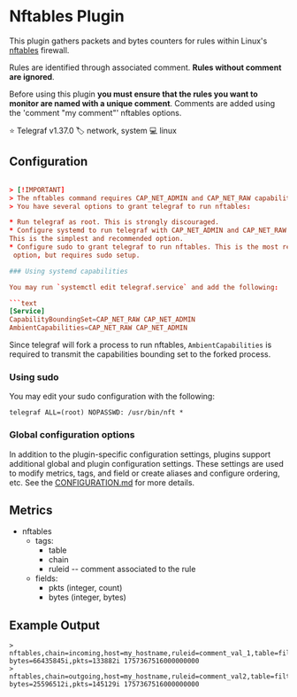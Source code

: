 # Nftables Plugin

This plugin gathers packets and bytes counters for rules within
Linux's [nftables][nftables] firewall.

Rules are identified through associated comment.
**Rules without comment are ignored**.

Before using this plugin **you must ensure that the rules you want to monitor
are named with a unique comment**. Comments are added using the 'comment
"my comment"' nftables options.


⭐ Telegraf v1.37.0
🏷️ network, system
💻 linux

[nftables]: https://wiki.nftables.org/wiki-nftables/index.php/Main_Page

## Configuration

```toml @sample.conf

> [!IMPORTANT]
> The nftables command requires CAP_NET_ADMIN and CAP_NET_RAW capabilities.
> You have several options to grant telegraf to run nftables:

* Run telegraf as root. This is strongly discouraged.
* Configure systemd to run telegraf with CAP_NET_ADMIN and CAP_NET_RAW.
This is the simplest and recommended option.
* Configure sudo to grant telegraf to run nftables. This is the most restrictive
 option, but requires sudo setup.

### Using systemd capabilities

You may run `systemctl edit telegraf.service` and add the following:

```text
[Service]
CapabilityBoundingSet=CAP_NET_RAW CAP_NET_ADMIN
AmbientCapabilities=CAP_NET_RAW CAP_NET_ADMIN
```

Since telegraf will fork a process to run nftables, `AmbientCapabilities` is
required to transmit the capabilities bounding set to the forked process.

### Using sudo

You may edit your sudo configuration with the following:

```sudo
telegraf ALL=(root) NOPASSWD: /usr/bin/nft *
```

### Global configuration options <!-- @/docs/includes/plugin_config.md -->

In addition to the plugin-specific configuration settings, plugins support
additional global and plugin configuration settings. These settings are used to
modify metrics, tags, and field or create aliases and configure ordering, etc.
See the [CONFIGURATION.md][CONFIGURATION.md] for more details.

[CONFIGURATION.md]: ../../../docs/CONFIGURATION.md#plugins


## Metrics

* nftables
  * tags:
    * table
    * chain
    * ruleid -- comment associated to the rule
  * fields:
    * pkts (integer, count)
    * bytes (integer, bytes)

## Example Output

```text
> nftables,chain=incoming,host=my_hostname,ruleid=comment_val_1,table=filter bytes=66435845i,pkts=133882i 1757367516000000000
> nftables,chain=outgoing,host=my_hostname,ruleid=comment_val2,table=filter bytes=25596512i,pkts=145129i 1757367516000000000
```
